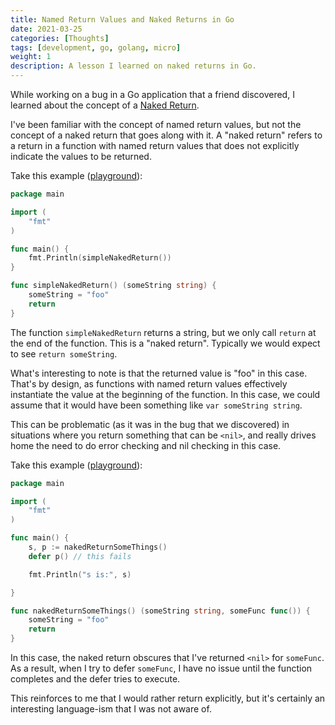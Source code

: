 ```yaml
---
title: Named Return Values and Naked Returns in Go
date: 2021-03-25
categories: [Thoughts]
tags: [development, go, golang, micro]
weight: 1
description: A lesson I learned on naked returns in Go.
---
```


While working on a bug in a Go application that a friend discovered, I learned
about the concept of a [Naked Return](https://tour.golang.org/basics/7).

I've been familiar with the concept of named return values, but not the concept
of a naked return that goes along with it. A "naked return" refers to a return
in a function with named return values that does not explicitly indicate the
values to be returned.

Take this example ([playground](https://play.golang.org/p/akTh6Z5V848)):

```go
package main

import (
    "fmt"
)

func main() {
    fmt.Println(simpleNakedReturn())
}

func simpleNakedReturn() (someString string) {
    someString = "foo"
    return
}
```

The function `simpleNakedReturn` returns a string, but we only call `return` at
the end of the function. This is a "naked return". Typically we would expect to
see `return someString`.

What's interesting to note is that the returned value is "foo" in this case.
That's by design, as functions with named return values effectively instantiate
the value at the beginning of the function. In this case, we could assume that
it would have been something like `var someString string`.

This can be problematic (as it was in the bug that we discovered) in situations
where you return something that can be `<nil>`, and really drives home the need
to do error checking and nil checking in this case.

Take this example ([playground](https://play.golang.org/p/GoYUebSzAHP)):

```go
package main

import (
    "fmt"
)

func main() {
    s, p := nakedReturnSomeThings()
    defer p() // this fails

    fmt.Println("s is:", s)

}

func nakedReturnSomeThings() (someString string, someFunc func()) {
    someString = "foo"
    return
}
```

In this case, the naked return obscures that I've returned `<nil>` for
`someFunc`. As a result, when I try to defer `someFunc`, I have no issue until
the function completes and the defer tries to execute.

This reinforces to me that I would rather return explicitly, but it's certainly
an interesting language-ism that I was not aware of.
